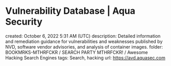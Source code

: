 # Vulnerability Database | Aqua Security

created: October 6, 2022 5:31 AM (UTC)
description: Detailed information and remediation guidance for vulnerabilities and weaknesses published by NVD, software vendor advisories, and analysis of container images.
folder: BOOKMRKS-MTHRFCKR / SEARCH PARTY MTHRFCKR! / Awesome Hacking Search Engines
tags: Search, hacking
url: https://avd.aquasec.com